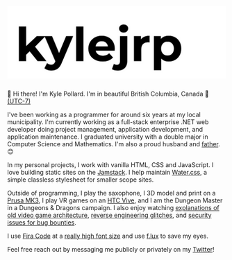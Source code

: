 # ![kylejrp](kylejrp.png)

👋 Hi there! I'm Kyle Pollard. I'm in beautiful British Columbia, Canada 🍁 [(UTC-7)](https://www.timeanddate.com/worldclock/canada/vancouver)

I've been working as a programmer for around six years at my local municipality. I'm currently working as a full-stack enterprise .NET web developer doing project management, application development, and application maintenance. I graduated university with a double major in Computer Science and Mathematics. I'm also a proud husband and [father](https://twitter.com/kylejrp/status/1279159657722810368?s=20). 😊

In my personal projects, I work with vanilla HTML, CSS and JavaScript. I love building static sites on the [Jamstack](https://jamstack.org/). I help maintain [Water.css](https://github.com/kognise/water.css), a simple classless stylesheet for smaller scope sites.

Outside of programming, I play the saxophone, I 3D model and print on a [Prusa MK3](https://www.prusa3d.com/original-prusa-i3-mk3/), I play VR games on an [HTC Vive](https://www.vive.com/ca/), and I am the Dungeon Master in a Dungeons & Dragons campaign. I also enjoy watching [explanations of old video game architecture](https://www.youtube.com/watch?v=ZI50XUeN6QE), [reverse engineering glitches](https://www.youtube.com/watch?v=p8OBktd42GI), and [security issues for bug bounties](https://www.youtube.com/watch?v=E-P9USG6kLs).

I use [Fira Code](https://github.com/tonsky/FiraCode) at a [really high font size](https://medium.com/@mykola_harmash/developer-tip-to-save-your-eyes-f83135baa64c) and use [f.lux](https://justgetflux.com/) to save my eyes. 

Feel free reach out by messaging me publicly or privately on my [Twitter](https://twitter.com/kylejrp)!

